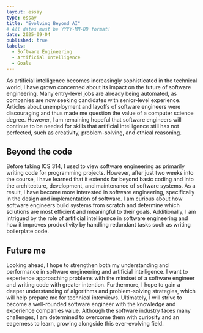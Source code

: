 ```yaml
---
layout: essay
type: essay
title: "Evolving Beyond AI"
# All dates must be YYYY-MM-DD format!
date: 2025-09-04
published: true
labels:
  - Software Engineering
  - Artificial Intelligence
  - Goals
---
```


As artificial intelligence becomes increasingly sophisticated in the technical world, I have grown concerned about its impact on the future of software engineering. Many entry-level jobs are already being automated, as companies are now seeking candidates with senior-level experience. Articles about unemployment and layoffs of software engineers were discouraging and thus made me question the value of a computer science degree. However, I am remaining hopeful that software engineers will continue to be needed for skills that artificial intelligence still has not perfected, such as creativity, problem-solving, and ethical reasoning.
  
## Beyond the code
  
Before taking ICS 314, I used to view software engineering as primarily writing code for programming projects. However, after just two weeks into the course, I have learned that it extends far beyond basic coding and into the architecture, development, and maintenance of software systems. As a result, I have become more interested in software engineering, specifically in the design and implementation of software. I am curious about how software engineers build systems from scratch and determine which solutions are most efficient and meaningful to their goals. Additionally, I am intrigued by the role of artificial intelligence in software engineering and how it improves productivity by handling redundant tasks such as writing boilerplate code.
  
## Future me 
  
Looking ahead, I hope to strengthen both my understanding and performance in software engineering and artificial intelligence. I want to experience approaching problems with the mindset of a software engineer and writing code with greater intention. Furthermore, I hope to gain a deeper understanding of algorithms and problem-solving strategies, which will help prepare me for technical interviews. Ultimately, I will strive to become a well-rounded software engineer with the knowledge and experience companies value. Although the software industry faces many challenges, I am determined to overcome them with curiosity and an eagerness to learn, growing alongside this ever-evolving field.
